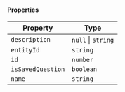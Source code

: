 #### Properties

| Property                                       | Type               |
| ---------------------------------------------- | ------------------ |
| <a id="description"></a> `description`         | `null` \| `string` |
| <a id="entityid"></a> `entityId`               | `string`           |
| <a id="id"></a> `id`                           | `number`           |
| <a id="issavedquestion"></a> `isSavedQuestion` | `boolean`          |
| <a id="name"></a> `name`                       | `string`           |
